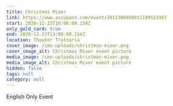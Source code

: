 ```yaml
---
title: Christmas Mixer
link: https://www.accupass.com/event/2011300950011199513383
start: 2020-12-23T10:00:00.154Z
only_gold_card: true
end: 2020-12-23T13:00:00.154Z
location: Theater Trattoria
cover_image: /cms-uploads/christmas-mixer.png
cover_image_alt: Christmas Mixer event picture
media_image: /cms-uploads/christmas-mixer.png
media_image_alt: Christmas Mixer event picture
hidden: false
tags: null
category: null
---
```

English Only Event